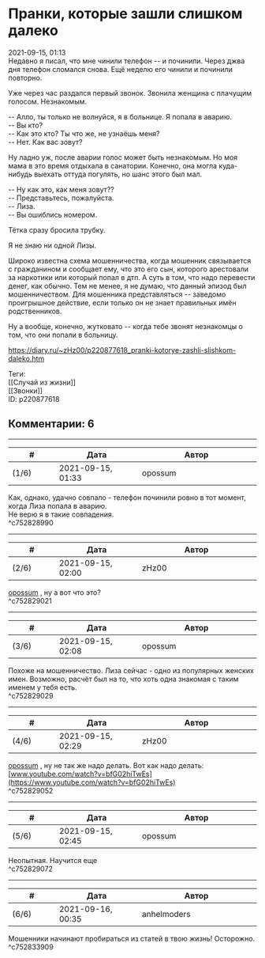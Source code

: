 Пранки, которые зашли слишком далеко
====================================

  
2021-09-15, 01:13  
 Недавно я писал, что мне чинили телефон -- и починили. Через джва дня телефон сломался снова. Ещё неделю его чинили и починили повторно.   
   
 Уже через час раздался первый звонок. Звонила женщина с плачущим голосом. Незнакомым.   
   
 -- Алло, ты только не волнуйся, я в больнице. Я попала в аварию.   
 -- Вы кто?   
 -- Как это кто? Ты что же, не узнаёшь меня?   
 -- Нет. Как вас зовут?   
   
 Ну ладно уж, после аварии голос может быть незнакомым. Но моя мама в это время отдыхала в санатории. Конечно, она могла куда-нибудь выехать оттуда погулять, но шанс этого был мал.   
   
 -- Ну как это, как меня зовут??   
 -- Представьтесь, пожалуйста.   
 -- Лиза.   
 -- Вы ошиблись номером.   
   
 Тётка сразу бросила трубку.   
   
 Я не знаю ни одной Лизы.   
   
 Широко известна схема мошенничества, когда мошенник связывается с гражданином и сообщает ему, что это его сын, которого арестовали за наркотики или который попал в дтп. А суть в том, что надо перевести денег, как обычно. Тем не менее, я не думаю, что данный эпизод был мошенничеством. Для мошенника представляться -- заведомо проигрышное действие, если только он не знает правильных имён родственников.   
   
 Ну а вообще, конечно, жутковато -- когда тебе звонят незнакомцы о том, что они попали в больницу.   
  
<https://diary.ru/~zHz00/p220877618_pranki-kotorye-zashli-slishkom-daleko.htm>  
  
Теги:  
[[Случай из жизни]]  
[[Звонки]]  
ID: p220877618  


Комментарии: 6
--------------

  


---



|         #         |              Дата              |                     Автор                     |           ID           |
| --- | --- | --- | --- |
| (1/6) | 2021-09-15, 01:33 | opossum | c752828990 |

  
 Как, однако, удачно совпало - телефон починили ровно в тот момент, когда Лиза попала в аварию.   
 Не верю я в такие совпадения.   
 ^c752828990

---



|         #         |              Дата              |                     Автор                     |           ID           |
| --- | --- | --- | --- |
| (2/6) | 2021-09-15, 02:00 | zHz00 | c752829021 |

  
  [opossum](https://pssm.diary.ru "змей о двух головах")  , ну а вот что это?   
 ^c752829021

---



|         #         |              Дата              |                     Автор                     |           ID           |
| --- | --- | --- | --- |
| (3/6) | 2021-09-15, 02:08 | opossum | c752829029 |

  
 Похоже на мошенничество. Лиза сейчас - одно из популярных женских имен. Возможно, расчёт был на то, что хоть одна знакомая с таким именем у тебя есть.   
 ^c752829029

---



|         #         |              Дата              |                     Автор                     |           ID           |
| --- | --- | --- | --- |
| (4/6) | 2021-09-15, 02:29 | zHz00 | c752829052 |

  
  [opossum](https://pssm.diary.ru "змей о двух головах")  , ну не так же надо делать. Вот как надо делать:   
  [www.youtube.com/watch?v=bfG02hiTwEs](https://www.youtube.com/watch?v=bfG02hiTwEs)    
 ^c752829052

---



|         #         |              Дата              |                     Автор                     |           ID           |
| --- | --- | --- | --- |
| (5/6) | 2021-09-15, 02:45 | opossum | c752829072 |

  
 Неопытная. Научится еще   
 ^c752829072

---



|         #         |              Дата              |                     Автор                     |           ID           |
| --- | --- | --- | --- |
| (6/6) | 2021-09-16, 00:35 | anhelmoders | c752833909 |

  
 Мошенники начинают пробираться из статей в твою жизнь! Осторожно.   
 ^c752833909